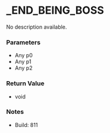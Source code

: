 # _END_BEING_BOSS

No description available.

### Parameters
* Any p0
* Any p1
* Any p2

### Return Value
* void

### Notes
* Build: 811

